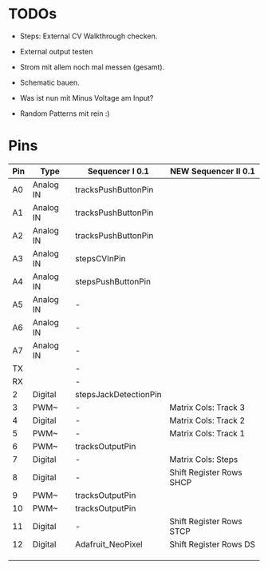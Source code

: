 # TODOs

* Steps: External CV Walkthrough checken.
* External output testen
* Strom mit allem noch mal messen (gesamt).
* Schematic bauen.
* Was ist nun mit Minus Voltage am Input?

* Random Patterns mit rein :)





# Pins

| Pin  | Type      | Sequencer I 0.1       | NEW Sequencer II 0.1     |
| ---- | --------- | --------------------- | ------------------------ |
| A0   | Analog IN | tracksPushButtonPin   |                          |
| A1   | Analog IN | tracksPushButtonPin   |                          |
| A2   | Analog IN | tracksPushButtonPin   |                          |
| A3   | Analog IN | stepsCVInPin          |                          |
| A4   | Analog IN | stepsPushButtonPin    |                          |
| A5   | Analog IN | -                     |                          |
| A6   | Analog IN | -                     |                          |
| A7   | Analog IN | -                     |                          |
| TX   |           | -                     |                          |
| RX   |           | -                     |                          |
| 2    | Digital   | stepsJackDetectionPin |                          |
| 3    | PWM~      | -                     | Matrix Cols: Track 3     |
| 4    | Digital   | -                     | Matrix Cols: Track 2     |
| 5    | PWM~      | -                     | Matrix Cols: Track 1     |
| 6    | PWM~      | tracksOutputPin       |                          |
| 7    | Digital   | -                     | Matrix Cols: Steps       |
| 8    | Digital   | -                     | Shift Register Rows SHCP |
| 9    | PWM~      | tracksOutputPin       |                          |
| 10   | PWM~      | tracksOutputPin       |                          |
| 11   | Digital   | -                     | Shift Register Rows STCP |
| 12   | Digital   | Adafruit_NeoPixel     | Shift Register Rows DS   |
|      |           |                       |                          |
|      |           |                       |                          |
|      |           |                       |                          |

